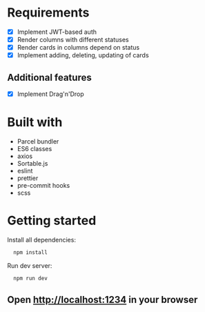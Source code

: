 # Requirements

- [x] Implement JWT-based auth
- [x] Render columns with different statuses
- [x] Render cards in columns depend on status
- [x] Implement adding, deleting, updating of cards

## Additional features

- [x] Implement Drag'n'Drop

# Built with

- Parcel bundler
- ES6 classes
- axios
- Sortable.js
- eslint
- prettier
- pre-commit hooks
- scss

# Getting started

Install all dependencies:

```bash
  npm install
```

Run dev server:

```bash
  npm run dev
```

## Open [http://localhost:1234](http://localhost:1234) in your browser
